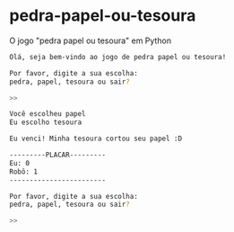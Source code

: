 # pedra-papel-ou-tesoura
O jogo "pedra papel ou tesoura" em Python

```bash
Olá, seja bem-vindo ao jogo de pedra papel ou tesoura!

Por favor, digite a sua escolha:
pedra, papel, tesoura ou sair?

>> 
```

```bash
Você escolheu papel
Eu escolho tesoura

Eu venci! Minha tesoura cortou seu papel :D

---------PLACAR---------
Eu: 0
Robô: 1
------------------------

Por favor, digite a sua escolha:
pedra, papel, tesoura ou sair?

>> 
```
